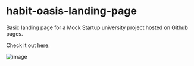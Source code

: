 # habit-oasis-landing-page
Basic landing page for a Mock Startup university project hosted on Github pages.

Check it out [here](https://deleanuradu.github.io/habit-oasis-landing-page/).

![image](https://user-images.githubusercontent.com/34350222/183275083-da563f7c-5dae-4491-995e-3d687256ebff.png)
